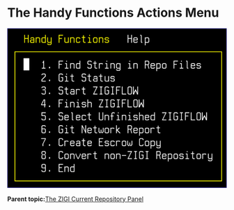 # The Handy Functions Actions Menu

![](media/img(30).png)

**Parent topic:**[The ZIGI Current Repository Panel](zOS_ISPF_Git_Interface_Users_Guide_V3R0_the_zigi_current_repository_panel.html)

